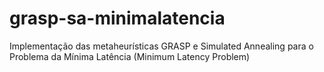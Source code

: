 # grasp-sa-minimalatencia
Implementação das metaheurísticas GRASP e Simulated Annealing para o Problema da  Mínima Latência (Minimum Latency Problem)
